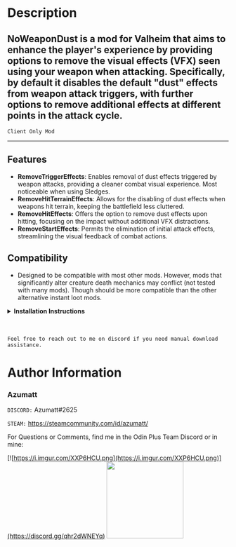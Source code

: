 # Description

## NoWeaponDust is a mod for Valheim that aims to enhance the player's experience by providing options to remove the visual effects (VFX) seen using your weapon when attacking. Specifically, by default it disables the default "dust" effects from weapon attack triggers, with further options to remove additional effects at different points in the attack cycle.

`Client Only Mod`

---

## Features

- **RemoveTriggerEffects**: Enables removal of dust effects triggered by weapon attacks, providing a cleaner combat visual experience. Most noticeable when using Sledges.
- **RemoveHitTerrainEffects**: Allows for the disabling of dust effects when weapons hit terrain, keeping the battlefield less cluttered.
- **RemoveHitEffects**: Offers the option to remove dust effects upon hitting, focusing on the impact without additional VFX distractions.
- **RemoveStartEffects**: Permits the elimination of initial attack effects, streamlining the visual feedback of combat actions.

## Compatibility
- Designed to be compatible with most other mods. However, mods that significantly alter creature death mechanics may conflict (not tested with many mods). Though should be more compatible than the other alternative instant loot mods.

<details>
<summary><b>Installation Instructions</b></summary>

***You must have BepInEx installed correctly! I can not stress this enough.***

### Manual Installation

`Note: (Manual installation is likely how you have to do this on a server, make sure BepInEx is installed on the server correctly)`

1. **Download the latest release of BepInEx.**
2. **Extract the contents of the zip file to your game's root folder.**
3. **Download the latest release of NoWeaponDust from Thunderstore.io.**
4. **Extract the contents of the zip file to the `BepInEx/plugins` folder.**
5. **Launch the game.**

### Installation through r2modman or Thunderstore Mod Manager

1. **Install [r2modman](https://valheim.thunderstore.io/package/ebkr/r2modman/)
   or [Thunderstore Mod Manager](https://www.overwolf.com/app/Thunderstore-Thunderstore_Mod_Manager).**

   > For r2modman, you can also install it through the Thunderstore site.
   ![](https://i.imgur.com/s4X4rEs.png "r2modman Download")

   > For Thunderstore Mod Manager, you can also install it through the Overwolf app store
   ![](https://i.imgur.com/HQLZFp4.png "Thunderstore Mod Manager Download")
2. **Open the Mod Manager and search for "NoWeaponDust" under the Online
   tab. `Note: You can also search for "Azumatt" to find all my mods.`**

   `The image below shows VikingShip as an example, but it was easier to reuse the image.`

   ![](https://i.imgur.com/5CR5XKu.png)

3. **Click the Download button to install the mod.**
4. **Launch the game.**

</details>

<br>
<br>

`Feel free to reach out to me on discord if you need manual download assistance.`

# Author Information

### Azumatt

`DISCORD:` Azumatt#2625

`STEAM:` https://steamcommunity.com/id/azumatt/

For Questions or Comments, find me in the Odin Plus Team Discord or in mine:

[![https://i.imgur.com/XXP6HCU.png](https://i.imgur.com/XXP6HCU.png)](https://discord.gg/qhr2dWNEYq)
<a href="https://discord.gg/pdHgy6Bsng"><img src="https://i.imgur.com/Xlcbmm9.png" href="https://discord.gg/pdHgy6Bsng" width="175" height="175"></a>